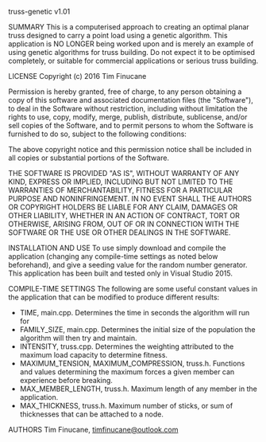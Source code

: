 truss-genetic v1.01

SUMMARY
This is a computerised approach to creating an optimal planar truss designed to carry a point load using a genetic algorithm. 
This application is NO LONGER being worked upon and is merely an example of using genetic algorithms for truss building.
Do not expect it to be optimised completely, or suitable for commercial applications or serious truss building.

LICENSE
Copyright (c) 2016 Tim Finucane

Permission is hereby granted, free of charge, to any person obtaining a copy of this software and 
 associated documentation files (the "Software"), to deal in the Software without restriction, 
 including without limitation the rights to use, copy, modify, merge, publish, distribute, sublicense, 
 and/or sell copies of the Software, and to permit persons to whom the Software is furnished to do so, 
 subject to the following conditions:

The above copyright notice and this permission notice shall be included in all copies or 
 substantial portions of the Software.

THE SOFTWARE IS PROVIDED "AS IS", WITHOUT WARRANTY OF ANY KIND, EXPRESS OR IMPLIED,
 INCLUDING BUT NOT LIMITED TO THE WARRANTIES OF MERCHANTABILITY, FITNESS FOR A PARTICULAR PURPOSE AND NONINFRINGEMENT.
 IN NO EVENT SHALL THE AUTHORS OR COPYRIGHT HOLDERS BE LIABLE FOR ANY CLAIM, DAMAGES OR OTHER LIABILITY,
 WHETHER IN AN ACTION OF CONTRACT, TORT OR OTHERWISE, ARISING FROM, OUT OF OR IN CONNECTION WITH THE SOFTWARE OR
 THE USE OR OTHER DEALINGS IN THE SOFTWARE.

INSTALLATION AND USE
To use simply download and compile the application (changing any compile-time settings as noted below beforehand),
 and give a seeding value for the random number generator.
This application has been built and tested only in Visual Studio 2015.

COMPILE-TIME SETTINGS
The following are some useful constant values in the application that can be modified to produce different results:
 - TIME, main.cpp. Determines the time in seconds the algorithm will run for
 - FAMILY_SIZE, main.cpp. Determines the initial size of the population the algorithm will then try and maintain.
 - INTENSITY, truss.cpp. Determines the weighting attributed to the maximum load capacity to determine fitness.
 - MAXIMUM_TENSION, MAXIMUM_COMPRESSION, truss.h. Functions and values determining the maximum forces a given member
    can experience before breaking.
 - MAX_MEMBER_LENGTH, truss.h. Maximum length of any member in the application.
 - MAX_THICKNESS, truss.h. Maximum number of sticks, or sum of thicknesses that can be attached to a node.

AUTHORS
Tim Finucane, timfinucane@outlook.com
